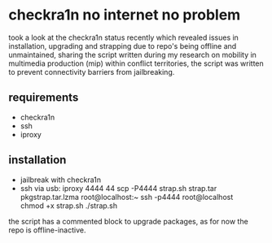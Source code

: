 # checkra1n no internet no problem
took a look at the checkra1n status recently which revealed issues in installation, upgrading and strapping due to repo's being offline and unmaintained, sharing the script written during my research on mobility in multimedia production (mip) within conflict territories, the script was written to prevent connectivity barriers from jailbreaking.

## requirements
- checkra1n
- ssh
- iproxy

## installation
- jailbreak with checkra1n
- ssh via usb:
  iproxy 4444 44
  scp -P4444 strap.sh strap.tar pkgstrap.tar.lzma root@localhost:~
  ssh -p4444 root@localhost
  chmod +x strap.sh
  ./strap.sh
  
the script has a commented block to upgrade packages, as for now the repo is offline-inactive.


